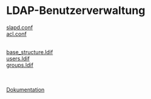 # LDAP-Benutzerverwaltung
[slapd.conf](https://github.com/denisepostl/LDAP-Benutzerverwaltung/blob/main/slapd.conf) <br>
[acl.conf](https://github.com/denisepostl/LDAP-Benutzerverwaltung/blob/main/acl.conf) <br><br>

[base_structure.ldif](https://github.com/denisepostl/LDAP-Benutzerverwaltung/blob/main/base_structure.ldif) <br>
[users.ldif](https://github.com/denisepostl/LDAP-Benutzerverwaltung/blob/main/users.ldif) <br>
[groups.ldif](https://github.com/denisepostl/LDAP-Benutzerverwaltung/blob/main/groups.ldif) <br><br><br>

[Dokumentation](https://github.com/denisepostl/LDAP-Benutzerverwaltung/blob/main/SYT_Benutzerverwaltung.pdf)
